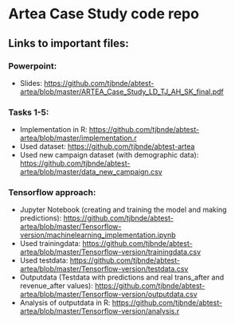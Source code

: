 # Artea Case Study code repo

## Links to important files:

### Powerpoint:
* Slides: https://github.com/tjbnde/abtest-artea/blob/master/ARTEA_Case_Study_LD_TJ_AH_SK_final.pdf

### Tasks 1-5:
* Implementation in R: https://github.com/tjbnde/abtest-artea/blob/master/implementation.r
* Used dataset: https://github.com/tjbnde/abtest-artea
* Used new campaign dataset (with demographic data): https://github.com/tjbnde/abtest-artea/blob/master/data_new_campaign.csv


### Tensorflow approach:
* Jupyter Notebook (creating and training the model and making predictions): https://github.com/tjbnde/abtest-artea/blob/master/Tensorflow-version/machinelearning_implementation.ipynb
* Used trainingdata: https://github.com/tjbnde/abtest-artea/blob/master/Tensorflow-version/trainingdata.csv
* Used testdata: https://github.com/tjbnde/abtest-artea/blob/master/Tensorflow-version/testdata.csv
* Outputdata (Testdata with predictions and real trans_after and revenue_after values): https://github.com/tjbnde/abtest-artea/blob/master/Tensorflow-version/outputdata.csv
* Analysis of outputdata in R: https://github.com/tjbnde/abtest-artea/blob/master/Tensorflow-version/analysis.r

